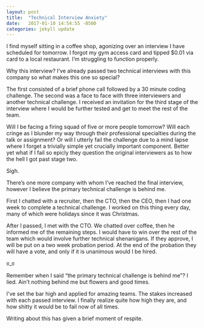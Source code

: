 ```yaml
---
layout: post
title:  "Technical Interview Anxiety"
date:   2017-01-10 14:54:55 -0500
categories: jekyll update
---
```



I find myself sitting in a coffee shop, agonizing over an interview I have scheduled for tomorrow. I forgot my gym access card and tipped $0.01 via card to a local restaurant. I’m struggling to function properly.

Why this interview? I’ve already passed two technical interviews with this company so what makes this one so special?

The first consisted of a brief phone call followed by a 30 minute coding challenge. The second was a face to face with three interviewers and another technical challenge. I received an invitation for the third stage of the interview where I would be further tested and get to meet the rest of the team.

Will I be facing a firing squad of five or more people tomorrow? Will each cringe as I blunder my way through their professional specialties during the talk or assignment? Or will I utterly fail the challenge due to a mind lapse where I forget a trivially simple yet crucially important component. Better yet what if I fail so epicly they question the original interviewers as to how the hell I got past stage two.

Sigh.

There’s one more company with whom I’ve reached the final interview, however I believe the primary technical challenge is behind me.

First I chatted with a recruiter, then the CTO, then the CEO, then I had one week to complete a technical challenge. I worked on this thing every day, many of which were holidays since it was Christmas.

After I passed, I met with the CTO. We chatted over coffee, then he informed me of the remaining steps. I would have to win over the rest of the team which would involve further technical shenanigans. If they approve, I will be put on a two week probation period. At the end of the probation they will have a vote, and only if it is unanimous would I be hired.

ಠ_ಠ

Remember when I said “the primary technical challenge is behind me”? I lied. Ain’t nothing behind me but flowers and good times.

I've set the bar high and applied for amazing teams. The stakes increased with each passed interview. I finally realize quite how high they are, and how shitty it would be to fail now of all times.

Writing about this has given a brief moment of respite.
